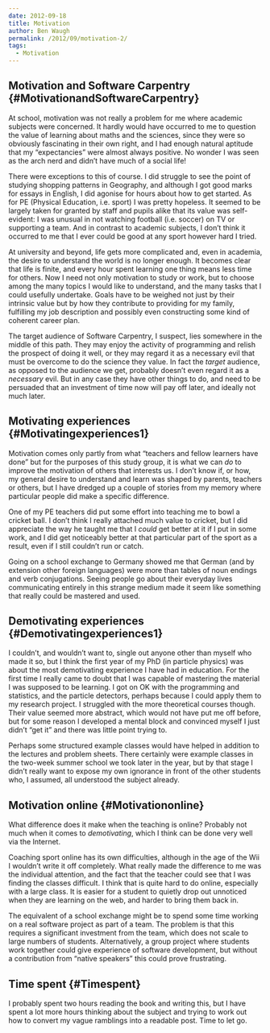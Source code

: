 ```yaml
---
date: 2012-09-18
title: Motivation
author: Ben Waugh
permalink: /2012/09/motivation-2/
tags:
  - Motivation
---
```

## Motivation and Software Carpentry {#MotivationandSoftwareCarpentry}

At school, motivation was not really a problem for me where academic subjects were concerned. It hardly would have occurred to me to question the value of learning about maths and the sciences, since they were so obviously fascinating in their own right, and I had enough natural aptitude that my &#8220;expectancies&#8221; were almost always positive. No wonder I was seen as the arch nerd and didn&#8217;t have much of a social life!

There were exceptions to this of course. I did struggle to see the point of studying shopping patterns in Geography, and although I got good marks for essays in English, I did agonise for hours about how to get started. As for PE (Physical Education, i.e. sport) I was pretty hopeless. It seemed to be largely taken for granted by staff and pupils alike that its value was self-evident: I was unusual in not watching football (i.e. soccer) on TV or supporting a team. And in contrast to academic subjects, I don&#8217;t think it occurred to me that I ever could be good at any sport however hard I tried.

At university and beyond, life gets more complicated and, even in academia, the desire to understand the world is no longer enough. It becomes clear that life is finite, and every hour spent learning one thing means less time for others. Now I need not only motivation to study or work, but to choose among the many topics I would like to understand, and the many tasks that I could usefully undertake. Goals have to be weighed not just by their intrinsic value but by how they contribute to providing for my family, fulfilling my job description and possibly even constructing some kind of coherent career plan.

The target audience of Software Carpentry, I suspect, lies somewhere in the middle of this path. They may enjoy the activity of programming and relish the prospect of doing it well, or they may regard it as a necessary evil that must be overcome to do the science they value. In fact the *target* audience, as opposed to the audience we get, probably doesn&#8217;t even regard it as a *necessary* evil. But in any case they have other things to do, and need to be persuaded that an investment of time now will pay off later, and ideally not much later.

## Motivating experiences {#Motivatingexperiences1}

Motivation comes only partly from what &#8220;teachers and fellow learners have done&#8221; but for the purposes of this study group, it is what we can *do* to improve the motivation of others that interests us. I don&#8217;t know if, or how, my general desire to understand and learn was shaped by parents, teachers or others, but I have dredged up a couple of stories from my memory where particular people did make a specific difference.

One of my PE teachers did put some effort into teaching me to bowl a cricket ball. I don&#8217;t think I really attached much value to cricket, but I did appreciate the way he taught me that I *could* get better at it if I put in some work, and I did get noticeably better at that particular part of the sport as a result, even if I still couldn&#8217;t run or catch.

Going on a school exchange to Germany showed me that German (and by extension other foreign languages) were more than tables of noun endings and verb conjugations. Seeing people go about their everyday lives communicating entirely in this strange medium made it seem like something that really could be mastered and used.

## Demotivating experiences {#Demotivatingexperiences1}

I couldn&#8217;t, and wouldn&#8217;t want to, single out anyone other than myself who made it so, but I think the first year of my PhD (in particle physics) was about the most demotivating experience I have had in education. For the first time I really came to doubt that I was capable of mastering the material I was supposed to be learning. I got on OK with the programming and statistics, and the particle detectors, perhaps because I could apply them to my research project. I struggled with the more theoretical courses though. Their value seemed more abstract, which would not have put me off before, but for some reason I developed a mental block and convinced myself I just didn&#8217;t &#8220;get it&#8221; and there was little point trying to.

Perhaps some structured example classes would have helped in addition to the lectures and problem sheets. There certainly were example classes in the two-week summer school we took later in the year, but by that stage I didn&#8217;t really want to expose my own ignorance in front of the other students who, I assumed, all understood the subject already.

## Motivation online {#Motivationonline}

What difference does it make when the teaching is online? Probably not much when it comes to *demotivating*, which I think can be done very well via the Internet.

Coaching sport online has its own difficulties, although in the age of the Wii I wouldn&#8217;t write it off completely. What really made the difference to me was the individual attention, and the fact that the teacher could see that I was finding the classes difficult. I think that is quite hard to do online, especially with a large class. It is easier for a student to quietly drop out unnoticed when they are learning on the web, and harder to bring them back in.

The equivalent of a school exchange might be to spend some time working on a real software project as part of a team. The problem is that this requires a significant investment from the team, which does not scale to large numbers of students. Alternatively, a group project where students work together could give experience of software development, but without a contribution from &#8220;native speakers&#8221; this could prove frustrating.

## Time spent {#Timespent}

I probably spent two hours reading the book and writing this, but I have spent a lot more hours thinking about the subject and trying to work out how to convert my vague ramblings into a readable post. Time to let go.
